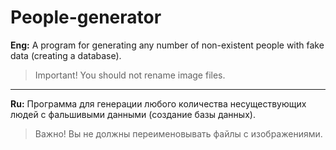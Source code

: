 # People-generator
**Eng:** A program for generating any number of non-existent people with fake data (creating a database).
>Important! You should not rename image files.
---

**Ru:** Программа для генерации любого количества несуществующих людей с фальшивыми данными (создание базы данных).
>Важно! Вы не должны переименовывать файлы с изображениями.
